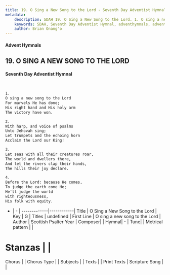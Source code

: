 ```yaml
---
title: 19. O Sing a New Song to the Lord - Seventh Day Adventist Hymnal
metadata:
    description: SDAH 19. O Sing a New Song to the Lord. 1. O sing a new song to the Lord For marvels He has done; His right hand and His holy arm The victory have won.
    keywords: SDAH, Seventh Day Adventist Hymnal, adventhymnals, advent hymnals, O Sing a New Song to the Lord, O sing a new song to the Lord 
    author: Brian Onang'o
---
```


#### Advent Hymnals
## 19. O SING A NEW SONG TO THE LORD
#### Seventh Day Adventist Hymnal

```txt


1.
O sing a new song to the Lord
For marvels He has done;
His right hand and His holy arm
The victory have won.

2.
With harp, and voice of psalms
Unto Jehovah sing;
Let trumpets and the echoing horn
Acclaim the Lord our King!

3.
Let seas with all their creatures roar,
The world and dwellers there,
And let the rivers clap their hands,
The hills their joy declare.

4.
Before the Lord: because He comes,
To judge the earth come He;
He’ll judge the world
with righteousness,
His folk with equity.


```

- |   -  |
-------------|------------|
Title | O Sing a New Song to the Lord |
Key | G |
Titles | undefined |
First Line | O sing a new song to the Lord |
Author | Scottish Psalter
Year | 
Composer|  |
Hymnal|  - |
Tune|  |
Metrical pattern | |
# Stanzas |  |
Chorus |  |
Chorus Type |  |
Subjects |  |
Texts |  |
Print Texts | 
Scripture Song |  |
  
